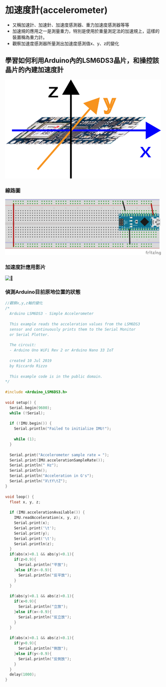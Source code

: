 # 加速度計(accelerometer)
- 又稱加速計、加速針、加速度感測器、重力加速度感測器等等
- 加速規的應用之一是測量重力，特別是使用於重量測定法的加速規上，這樣的裝置稱為重力計。
- 觀察加速度感測器所量測出加速度感測值x、y、z的變化
## 學習如何利用Arduino內的LSM6DS3晶片，和操控該晶片的內建加速度計
![](content.png)
### 線路圖
![](simpleAccelerometer_bb.png)

### 加速度計應用影片
[![](https://img.youtube.com/vi/0CXmMm5olYQ/1.jpg)](https://youtu.be/0CXmMm5olYQ)

### 偵測Arduino目前原地位置的狀態 

```C++
//觀察x,y,z軸的變化
/*
  Arduino LSM6DS3 - Simple Accelerometer

  This example reads the acceleration values from the LSM6DS3
  sensor and continuously prints them to the Serial Monitor
  or Serial Plotter.

  The circuit:
  - Arduino Uno WiFi Rev 2 or Arduino Nano 33 IoT

  created 10 Jul 2019
  by Riccardo Rizzo

  This example code is in the public domain.
*/

#include <Arduino_LSM6DS3.h>

void setup() {
  Serial.begin(9600);
  while (!Serial);

  if (!IMU.begin()) {
    Serial.println("Failed to initialize IMU!");

    while (1);
  }

  Serial.print("Accelerometer sample rate = ");
  Serial.print(IMU.accelerationSampleRate());
  Serial.println(" Hz");
  Serial.println();
  Serial.println("Acceleration in G's");
  Serial.println("X\tY\tZ");
}

void loop() {
  float x, y, z;
  
  if (IMU.accelerationAvailable()) {
    IMU.readAcceleration(x, y, z);
    Serial.print(x);
    Serial.print('\t');
    Serial.print(y);
    Serial.print('\t');
    Serial.println(z);
  }
  if(abs(x)<0.1 && abs(y)<0.1){
    if(z>0.9){
      Serial.println("平放");
    }else if(z<-0.9){
      Serial.println("反平放");
    }    
  }

  if(abs(y)<0.1 && abs(z)<0.1){
    if(x>0.9){
      Serial.println("立放");
    }else if(x<-0.9){
      Serial.println("反立放");
    }
  }

  if(abs(x)<0.1 && abs(z)<0.1){
    if(y>0.9){
      Serial.println("側放");
    }else if(y<-0.9){
      Serial.println("反側放");
    }
  }
  delay(1000);
}
```

